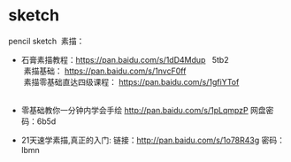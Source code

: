 # sketch
pencil  sketch  素描：

* 石膏素描教程：https://pan.baidu.com/s/1dD4Mdup   5tb2  
  素描基础： https://pan.baidu.com/s/1nvcF0ff  
  素描零基础直达四级课程： https://pan.baidu.com/s/1gfiYTof  
  
* 零基础教你一分钟内学会手绘 http://pan.baidu.com/s/1pLqmpzP 网盘密码：6b5d

* 21天速学素描,真正的入门: 链接：http://pan.baidu.com/s/1o78R43g 密码：lbmn
